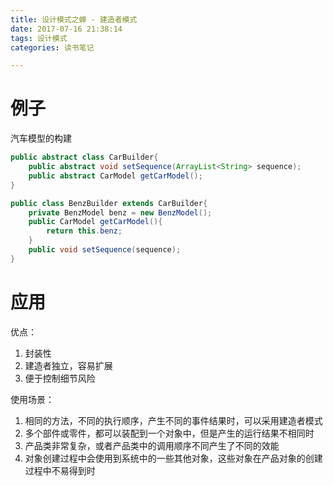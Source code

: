 ```yaml
---
title: 设计模式之蝉 - 建造者模式
date: 2017-07-16 21:38:14
tags: 设计模式
categories: 读书笔记

---
```


# 例子

汽车模型的构建


```java
public abstract class CarBuilder{
    public abstract void setSequence(ArrayList<String> sequence);
    public abstract CarModel getCarModel();
}

public class BenzBuilder extends CarBuilder{
    private BenzModel benz = new BenzModel();
    public CarModel getCarModel(){
        return this.benz;
    }
    public void setSequence(sequence);
}
```

# 应用

优点：

1. 封装性
2. 建造者独立，容易扩展
3. 便于控制细节风险

使用场景：

1. 相同的方法，不同的执行顺序，产生不同的事件结果时，可以采用建造者模式
2. 多个部件或零件，都可以装配到一个对象中，但是产生的运行结果不相同时
3. 产品类非常复杂，或者产品类中的调用顺序不同产生了不同的效能
4. 对象创建过程中会使用到系统中的一些其他对象，这些对象在产品对象的创建过程中不易得到时


